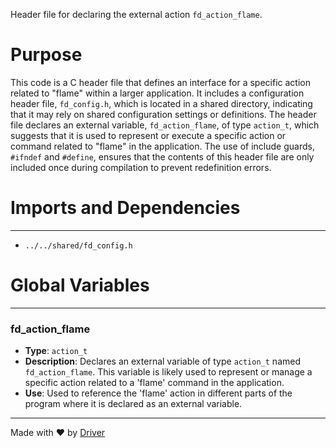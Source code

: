 <!--------------------------------------------------------------------------------->
<!-- IMPORTANT: This file is auto-generated by Driver (https://driver.ai). -------->
<!-- Manual edits may be overwritten on future commits. --------------------------->
<!--------------------------------------------------------------------------------->

Header file for declaring the external action `fd_action_flame`.

# Purpose
This code is a C header file that defines an interface for a specific action related to "flame" within a larger application. It includes a configuration header file, `fd_config.h`, which is located in a shared directory, indicating that it may rely on shared configuration settings or definitions. The header file declares an external variable, `fd_action_flame`, of type `action_t`, which suggests that it is used to represent or execute a specific action or command related to "flame" in the application. The use of include guards, `#ifndef` and `#define`, ensures that the contents of this header file are only included once during compilation to prevent redefinition errors.
# Imports and Dependencies

---
- `../../shared/fd_config.h`


# Global Variables

---
### fd\_action\_flame
- **Type**: ``action_t``
- **Description**: Declares an external variable of type `action_t` named `fd_action_flame`. This variable is likely used to represent or manage a specific action related to a 'flame' command in the application.
- **Use**: Used to reference the 'flame' action in different parts of the program where it is declared as an external variable.



---
Made with ❤️ by [Driver](https://www.driver.ai/)